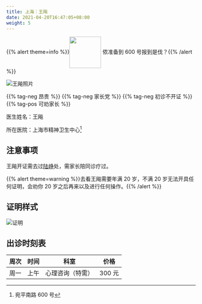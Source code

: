 ```yaml
---
title: 上海｜王飚
date: 2021-04-20T16:47:05+08:00
weight: 5
---
```


{{% alert theme=info %}}<img src="/images/wpnl.jpg" style="display: inline; height:6em;vertical-align: middle;" /> 侬准备到 600 号报到是伐？{{% /alert %}}

![王飚照片](images/doctor/wang-biao.jpg)

{{% tag-neg 昂贵 %}} {{% tag-neg 家长党 %}} {{% tag-neg 初诊不开证 %}} {{% tag-pos 可劝家长 %}}

医生姓名：王飚

所在医院：上海市精神卫生中心[^1]

## 注意事项

王飚开证需去过<a href="../lu-zheng/">陆峥</a>处，需家长陪同诊疗过。

{{% alert theme=warning %}}去看王飚需要年满 20 岁，不满 20 岁无法开具任何证明，会劝你 20 岁之后再来以及进行任何操作。{{% /alert %}}

## 证明样式

![证明](images/doctor/wang-biao-zm.jpg)

## 出诊时刻表

| 周次 | 时间 |       科室       |  价格  |
| :--: | :--: | :--------------: | :----: |
| 周一 | 上午 | 心理咨询（特需） | 300 元 |

[^1]: 宛平南路 600 号
